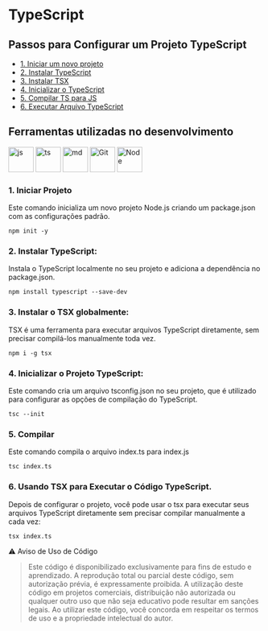 # **TypeScript**

## Passos para Configurar um Projeto TypeScript

- [1. Iniciar um novo projeto](#1-iniciar-projeto)
- [2. Instalar TypeScript](#2-instalar-typescript)
- [3. Instalar TSX](#3-instalar-o-tsx-globalmente)
- [4. Inicializar o TypeScript](#4-inicializar-o-projeto-typescript)
- [5. Compilar TS para JS](#5-compilar)
- [6. Executar Arquivo TypeScript](#6-usando-tsx-para-executar-o-código-typescript)

## Ferramentas utilizadas no desenvolvimento

<div align="auto">
    <a href="https://felipe0424.github.io/PortfolioDev/HTML/index.html"><img src="https://github.com/user-attachments/assets/3804386a-094d-42de-8a5d-f4dfb033ffba" alt="js" width="50"></a>
    <a href="https://felipe0424.github.io/PortfolioDev/HTML/index.html"><img src="https://github.com/user-attachments/assets/99565e92-5ce7-4298-ac67-95801f113f9f" alt="ts" width="50"></a>
    <a href="https://felipe0424.github.io/PortfolioDev/HTML/index.html"><img src="https://github.com/user-attachments/assets/64486d67-8973-4b62-bdfc-212cf9f16709" alt="md" width="50"></a>
    <a href="https://felipe0424.github.io/PortfolioDev/HTML/index.html"><img src="https://github.com/user-attachments/assets/d3813ef4-1409-40c9-9bfb-6e988f79b2c8" alt="Git" width="50"></a>
    <a href="https://felipe0424.github.io/PortfolioDev/HTML/index.html"><img src="https://github.com/user-attachments/assets/b03adba8-e155-4555-8737-2afaf449620d" alt="Node" width="50"></a>
</div>

### 1. Iniciar Projeto
Este comando inicializa um novo projeto Node.js criando um package.json com as configurações padrão.
```
npm init -y
```

### 2. Instalar TypeScript:
Instala o TypeScript localmente no seu projeto e adiciona a dependência no package.json.
```
npm install typescript --save-dev
```

### 3. Instalar o TSX globalmente:
TSX é uma ferramenta para executar arquivos TypeScript diretamente, sem precisar compilá-los manualmente toda vez.
```
npm i -g tsx
```

### 4. Inicializar o Projeto TypeScript:
Este comando cria um arquivo tsconfig.json no seu projeto, que é utilizado para configurar as opções de compilação do TypeScript.
```
tsc --init
```


### 5. Compilar
Este comando compila o arquivo index.ts para index.js
```
tsc index.ts
```

### 6. Usando TSX para Executar o Código TypeScript.
Depois de configurar o projeto, você pode usar o tsx para executar seus arquivos TypeScript diretamente sem precisar compilar manualmente a cada vez:
```
tsx index.ts
```

:warning: Aviso de Uso de Código
> Este código é disponibilizado exclusivamente para fins de estudo e aprendizado. A reprodução total ou parcial deste código, sem autorização prévia, é expressamente proibida. A utilização deste código em projetos comerciais, distribuição não autorizada ou qualquer outro uso que não seja educativo pode resultar em sanções legais. Ao utilizar este código, você concorda em respeitar os termos de uso e a propriedade intelectual do autor.